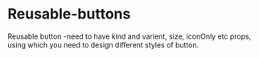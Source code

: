 # Reusable-buttons
Reusable button -need to have kind and varient, size, iconOnly etc props, using which you need to design different styles of button.
